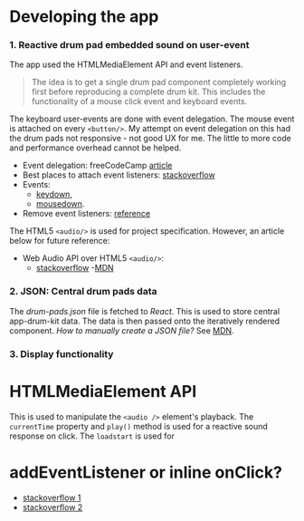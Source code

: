 # Developing the app
### 1. Reactive drum pad embedded sound on user-event
The app used the HTMLMediaElement API and event listeners.
> The idea is to get a single drum pad component completely working first before reproducing a complete drum kit. This includes the functionality of a mouse click event and keyboard events.

The keyboard user-events are done with event delegation.
The mouse event is attached on every `<button/>`. My attempt on event delegation on this had the drum pads not responsive - not good UX for me. The little to more code and performance overhead cannot be helped.
- Event delegation: freeCodeCamp [article](https://www.freecodecamp.org/news/event-delegation-javascript/)
- Best places to attach event listeners: [stackoverflow](https://stackoverflow.com/questions/26104525/best-practices-for-where-to-add-event-listeners)
- Events:
  - [keydown](https://developer.mozilla.org/en-US/docs/Web/API/Element/keydown_event),
  - [mousedown](https://developer.mozilla.org/en-US/docs/Web/API/Element/mousedown_event).
- Remove event listeners: [reference](https://medium.com/@vk784_10031/how-to-remove-event-listeners-in-javascript-having-anonymous-functions-4ad47cf3befd)

The HTML5 `<audio/>` is used for project specification. However, an article below for future reference:
- Web Audio API over HTML5 `<audio/>`:
  - [stackoverflow](https://stackoverflow.com/questions/20657252/delays-when-seeking-with-html5-audio-currenttime)
  -[MDN](https://developer.mozilla.org/en-US/docs/Web/API/Web_Audio_API)

### 2. JSON: Central drum pads data
The *drum-pads.json* file is fetched to *React*. This is used to store central app-drum-kit data.
The data is then passed onto the iteratively rendered component.
*How to manually create a JSON file?* See [MDN](https://developer.mozilla.org/en-US/docs/Learn/JavaScript/Objects/JSON).

### 3. Display functionality




# HTMLMediaElement API
  This is used to manipulate the `<audio />` element's playback.
  The `currentTime` property and `play()` method is used for a reactive sound response on click.
  The `loadstart` is used for 


# addEventListener or inline onClick?
  - [stackoverflow 1](https://stackoverflow.com/questions/26008243/is-it-more-efficient-to-use-addeventlistener-or-onclick-for-performance)
  - [stackoverflow 2](https://stackoverflow.com/questions/6348494/addeventlistener-vs-onclick)
